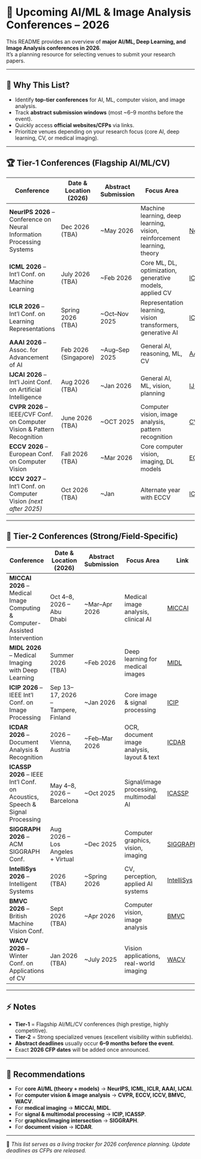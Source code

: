 # 📑 Upcoming AI/ML & Image Analysis Conferences – 2026

This README provides an overview of **major AI/ML, Deep Learning, and Image Analysis conferences in 2026**.  
It’s a planning resource for selecting venues to submit your research papers.

---

## 📌 Why This List?
- Identify **top-tier conferences** for AI, ML, computer vision, and image analysis.  
- Track **abstract submission windows** (most ~6–9 months before the event).  
- Quickly access **official websites/CFPs** via links.  
- Prioritize venues depending on your research focus (core AI, deep learning, CV, or medical imaging).  

---

## 🏆 Tier-1 Conferences (Flagship AI/ML/CV)

| Conference | Date & Location (2026) | Abstract Submission | Focus Area | Link |
|------------|-------------------------|---------------------|-------------|------|
| **NeurIPS 2026** – Conference on Neural Information Processing Systems | Dec 2026 (TBA) | ~May 2026 | Machine learning, deep learning, vision, reinforcement learning, theory | [NeurIPS](https://neurips.cc) |
| **ICML 2026** – Int’l Conf. on Machine Learning | July 2026 (TBA) | ~Feb 2026 | Core ML, DL, optimization, generative models, applied CV | [ICML](https://icml.cc) |
| **ICLR 2026** – Int’l Conf. on Learning Representations | Spring 2026 (TBA) | ~Oct–Nov 2025 | Representation learning, vision transformers, generative AI | [ICLR](https://iclr.cc) |
| **AAAI 2026** – Assoc. for Advancement of AI | Feb 2026 (Singapore) | ~Aug–Sep 2025 | General AI, reasoning, ML, CV | [AAAI](https://aaai.org) |
| **IJCAI 2026** – Int’l Joint Conf. on Artificial Intelligence | Aug 2026 (TBA) | ~Jan 2026 | General AI, ML, vision, planning | [IJCAI](https://ijcai.org) |
| **CVPR 2026** – IEEE/CVF Conf. on Computer Vision & Pattern Recognition | June 2026 (TBA) | ~OCT 2025 | Computer vision, image analysis, pattern recognition | [CVPR](https://cvpr.thecvf.com/) |
| **ECCV 2026** – European Conf. on Computer Vision | Fall 2026 (TBA) | ~Mar 2026 | Core computer vision, imaging, DL models | [ECCV](https://eccv2026.eu) |
| **ICCV 2027** – Int’l Conf. on Computer Vision *(next after 2025)* | Oct 2026 (TBA) | ~Jan | Alternate year with ECCV | [ICCV](https://iccv.thecvf.com/) |

---

## 🎯 Tier-2 Conferences (Strong/Field-Specific)

| Conference | Date & Location (2026) | Abstract Submission | Focus Area | Link |
|------------|-------------------------|---------------------|-------------|------|
| **MICCAI 2026** – Medical Image Computing & Computer-Assisted Intervention | Oct 4–8, 2026 – Abu Dhabi | ~Mar–Apr 2026 | Medical image analysis, clinical AI | [MICCAI](https://www.miccai.org) |
| **MIDL 2026** – Medical Imaging with Deep Learning | Summer 2026 (TBA) | ~Feb 2026 | Deep learning for medical images | [MIDL](https://2025.midl.io) |
| **ICIP 2026** – IEEE Int’l Conf. on Image Processing | Sep 13–17, 2026 – Tampere, Finland | ~Jan 2026 | Core image & signal processing | [ICIP](https://signalprocessingsociety.org) |
| **ICDAR 2026** – Document Analysis & Recognition | 2026 – Vienna, Austria | ~Feb–Mar 2026 | OCR, document image analysis, layout & text | [ICDAR](https://www.iapr.org/conferences/) |
| **ICASSP 2026** – IEEE Int’l Conf. on Acoustics, Speech & Signal Processing | May 4–8, 2026 – Barcelona | ~Oct 2025 | Signal/image processing, multimodal AI | [ICASSP](https://2026.ieeeicassp.org) |
| **SIGGRAPH 2026** – ACM SIGGRAPH Conf. | Aug 2026 – Los Angeles + Virtual | ~Dec 2025 | Computer graphics, vision, imaging | [SIGGRAPH](https://www.siggraph.org) |
| **IntelliSys 2026** – Intelligent Systems | 2026 (TBA) | ~Spring 2026 | CV, perception, applied AI systems | [IntelliSys](https://saiconference.com/IntelliSys) |
| **BMVC 2026** – British Machine Vision Conf. | Sept 2026 (TBA) | ~Apr 2026 | Computer vision, image analysis | [BMVC](https://bmvc2025.org) |
| **WACV 2026** – Winter Conf. on Applications of CV | Jan 2026 (TBA) | ~July 2025 | Vision applications, real-world imaging | [WACV](https://wacv2026.thecvf.com) |

---

## ⚡ Notes
- **Tier-1** = Flagship AI/ML/CV conferences (high prestige, highly competitive).  
- **Tier-2** = Strong specialized venues (excellent visibility within subfields).  
- **Abstract deadlines** usually occur **6–9 months before the event**.  
- Exact **2026 CFP dates** will be added once announced.  

---

## 🎯 Recommendations
- For **core AI/ML (theory + models)** → **NeurIPS, ICML, ICLR, AAAI, IJCAI**.  
- For **computer vision & image analysis** → **CVPR, ECCV, ICCV, BMVC, WACV**.  
- For **medical imaging** → **MICCAI, MIDL**.  
- For **signal & multimodal processing** → **ICIP, ICASSP**.  
- For **graphics/imaging intersection** → **SIGGRAPH**.  
- For **document vision** → **ICDAR**.  

---

🚀 *This list serves as a living tracker for 2026 conference planning. Update deadlines as CFPs are released.*
